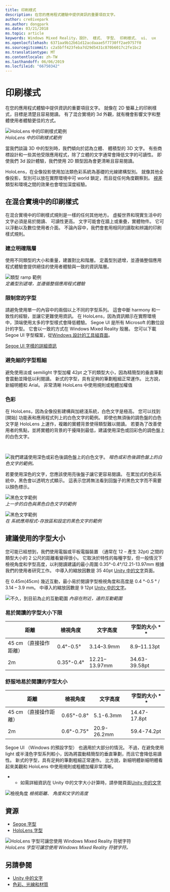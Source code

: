 ```yaml
---
title: 印刷樣式
description: 在您的應用程式體驗中提供資訊的重要項目文字。
author: cre8ivepark
ms.author: dongpark
ms.date: 03/21/2018
ms.topic: article
keywords: Windows Mixed Reality，設計、 樣式、 字型、 印刷樣式、 ui、 ux
ms.openlocfilehash: 6371aa9b12b61d12acdaaae5f7730ff2ae9757f0
ms.sourcegitcommit: c2a5bff423feba7d29d5431c870b6017c2fe1bc2
ms.translationtype: MT
ms.contentlocale: zh-TW
ms.lasthandoff: 06/06/2019
ms.locfileid: "66750342"
---
```

# <a name="typography"></a>印刷樣式

在您的應用程式體驗中提供資訊的重要項目文字。 就像在 2D 螢幕上的印刷樣式，目標是清楚且容易閱讀。 有了混合實境的 3d 外觀，就有機會影響文字和整體使用者體驗更佳的方式。

![HoloLens 中的印刷樣式範例](images/typography-cover.png)<br>
*HoloLens 中的印刷樣式範例*

當我們談論 3D 中的型別時，我們傾向於認為立體、 體積型的 3D 文字。 有些商標設計和一些其他受限應用程式，除了立體的文字通常會降低文字的可讀性。 即使我們 3d 設計體驗，我們使用 2D 類型因為會更清晰且容易閱讀。

HoloLens，在全像投影使用加法類色彩系統為基礎的光線建構型別。 就像其他全像投影，型別可以放在實際環境中可 world 鎖定，而且從任何角度觀察到。 [視差](https://en.wikipedia.org/wiki/Parallax)類型和環境之間的效果也會增加深度經驗。

## <a name="typography-in-mixed-reality"></a>在混合實境中的印刷樣式

在混合實境中的印刷樣式規則是一樣的任何其他地方。 虛擬世界和現實生活中的文字必須是易於閱讀、 可讀性更高。 文字可能會在牆上或重疊，實體物件。 它可以浮動以及數位使用者介面。 不論內容中，我們會套用相同的讀取和辨識的印刷樣式規則。

### <a name="create-clear-hierarchy"></a>建立明確階層

使用不同類型的大小和重量，建置對比和階層。 定義型別遞增，並遵循整個應用程式體驗會提供絕佳的使用者體驗與一致的資訊階層。

![類型 ramp 範例](images/typography-ramp-1000px.jpg)<br>
*定義型別遞增，並遵循整個應用程式體驗*

### <a name="limit-your-fonts"></a>限制您的字型

請避免使用單一的內容中的兩個以上不同的字型系列。 這會中斷 harmony 和一致性的經驗，並讓它更難使用資訊。 在 HoloLens，因為資訊顯示在實際環境中，頂端使用太多的字型樣式會降低體驗。 Segoe UI 是所有 Microsoft 的數位設計的字型。 它會以一致的方式在 Windows Mixed Reality 殼層。 您可以下載 Segoe UI 字型檔案，從[Windows 設計的工具組頁面](https://docs.microsoft.com/windows/uwp/design-downloads/)。

[Segoe UI 字樣的詳細資訊](https://docs.microsoft.com/windows/uwp/design/style/typography)

### <a name="avoid-thin-font-weights"></a>避免細的字型粗細

避免使用淡或 semilight 字型加權 42pt 之下的類型大小，因為精簡型的垂直筆劃會震動並降低以利閱讀。 新式的字型，具有足夠的筆劃粗細正常運作。 比方說，新細明體和 Arial。 非常清晰 HoloLens 中使用規則或粗體加權值

### <a name="color"></a>色彩

在 HoloLens，因為全像投影建構與加總淺系統，白色文字是極高。 您可以找到 [開始] 功能表和應用程式列上的白色文字的範例。 即使也無須後的調色盤的白色文字是 HoloLens 上運作，複雜的實體背景使得類型難以閱讀。 若要為了改善使用者的焦點，並將實體的背景的干擾降到最低，建議使用深色或回彩色的調色盤上的白色文字。

<br>


![我們建議使用深色或彩色後調色盤上的白色文字。](images/typography-whiteonblack2-1000px.jpg)
*暗色或彩色後調色盤上的白色文字的範例。*
<br>

若要使用深色的文字，您應該使用亮後盤子讓它更容易閱讀。 在累加式的色彩系統中，黑色會以透明方式顯示。 這表示您將無法看到回盤子的黑色文字而不需要以顏色標示。

![黑色文字範例](images/typography-whiteonblack.png)
<br>*上一步的白色與黑色白色文字的範例*


![黑色文字範例](images/640px-typography-blackonwhite.jpg)
<br>*在 系統應用程式-存放區和設定的黑色文字的範例*

## <a name="recommended-font-size"></a>建議使用的字型大小

您可能已經想到，我們使用電腦或平板電腦裝置 （通常在 12 – 產生 32pt) 之間的類型大小的 2 公尺的距離看變得很小。 它取決於特性的每種字型，但一般情況下檢視角度和字型高度，以利閱讀建議的最小周圍 0.35°-0.4°/12.21-13.97mm 根據我們的使用者研究工作。 中導入的縮放因數是 35 40pt [Unity 中的文字](text-in-unity.md)頁面。 

在 0.45m(45cm) 幾近互動，最小易於閱讀字型檢視角度和高度是 0.4 °-0.5 ° / 3.14 – 3.9 mm。 中導入的縮放因數是 9 12pt [Unity 中的文字](text-in-unity.md)。

![不久，到目前為止的互動範圍](images/typography-distance-1000px.jpg)
*內容在附近，遠的互動範圍*

### <a name="the-minimum-legible-font-size"></a>易於閱讀的字型大小下限
| 距離 | 檢視角度 | 文字高度 | 字型的大小 * * |
|---------|---------|---------|---------|
| 45 cm （直接操作距離） | 0.4°-0.5° | 3.14–3.9mm | 8.9–11.13pt |
| 2m | 0.35°-0.4° | 12.21–13.97mm | 34.63-39.58pt |


### <a name="the-comfortably-legible-font-size"></a>舒服地易於閱讀的字型大小
| 距離 | 檢視角度 | 文字高度 | 字型的大小 * * |
|---------|---------|---------|---------|
| 45 cm （直接操作距離） | 0.65°-0.8° | 5.1-6.3mm | 14.47-17.8pt |
| 2m | 0.6°-0.75° | 20.9-26.2mm | 59.4-74.2pt |


Segoe UI （Windows 的預設字型） 也適用於大部分的情況。 不過，在避免使用 light 或半淺色字型系列較小，因為將震動精簡型的垂直筆劃，而且它會降低易讀性。 新式的字型，具有足夠的筆劃粗細正常運作。 比方說，新細明體新細明體看起來美觀和 HoloLens 中使用規則或粗體加權非常清晰。

* * 如需詳細資訊在 Unity 中的文字大小計算時，請參閱頁面[Unity 中的文字](text-in-unity.md)

![檢視角度](images/Text_In_Unity_ViewingAngle.jpg)
*檢視距離、 角度和文字的高度*

## <a name="resources"></a>資源
* [Segoe 字型](http://download.microsoft.com/download/1/B/C/1BCF071A-78EE-4968-ACBE-15461C274B61/Segoe%20fonts%20v1705.zip)
* [HoloLens 字型](http://download.microsoft.com/download/3/8/D/38D659E2-4B9C-413A-B2E7-1956181DC427/Hololens%20font.zip)

![HoloLens 字型可讓您使用 Windows Mixed Reality 符號字符](images/300px-hololensmdl2symbols.jpg)
<br>*HoloLens 字型可讓您使用 Windows Mixed Reality 符號字符。*

## <a name="see-also"></a>另請參閱
* [Unity 中的文字](text-in-unity.md)
* [色彩、光線和材質](color,-light-and-materials.md)
